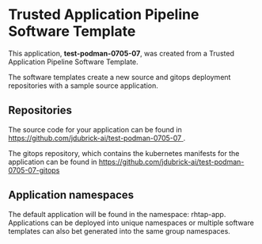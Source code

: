# Trusted Application Pipeline Software Template

This application, **test-podman-0705-07**, was created from a Trusted Application Pipeline Software Template.

The software templates create a new source and gitops deployment repositories with a sample source application. 

## Repositories

The source code for your application can be found in [https://github.com/jdubrick-ai/test-podman-0705-07 ](https://github.com/jdubrick-ai/test-podman-0705-07 ).
 
The gitops repository, which contains the kubernetes manifests for the application can be found in 
[https://github.com/jdubrick-ai/test-podman-0705-07-gitops ](https://github.com/jdubrick-ai/test-podman-0705-07-gitops ) 

## Application namespaces 

The default application will be found in the namespace: rhtap-app. Applications can be deployed into unique namespaces or multiple software templates can also bet generated into the same group namespaces.  